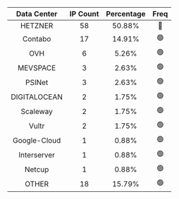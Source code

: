 | Data Center | IP Count | Percentage | Freq |
|:------------:|:--------:|:-----------:|:-----:|
| HETZNER | 58 | 50.88% | 🔴 |
| Contabo | 17 | 14.91% | 🟢 |
| OVH | 6 | 5.26% | 🟢 |
| MEVSPACE | 3 | 2.63% | 🟢 |
| PSINet | 3 | 2.63% | 🟢 |
| DIGITALOCEAN | 2 | 1.75% | 🟢 |
| Scaleway | 2 | 1.75% | 🟢 |
| Vultr | 2 | 1.75% | 🟢 |
| Google-Cloud | 1 | 0.88% | 🟢 |
| Interserver | 1 | 0.88% | 🟢 |
| Netcup | 1 | 0.88% | 🟢 |
| OTHER | 18 | 15.79% | 🟢 |
